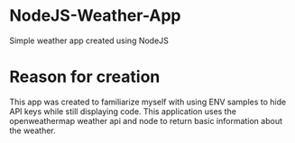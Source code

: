 # NodeJS-Weather-App
Simple weather app created using NodeJS

# Reason for creation

This app was created to familiarize myself with using ENV samples to hide API keys while still displaying code. This application uses the openweathermap weather api and node to return basic information about the weather.
